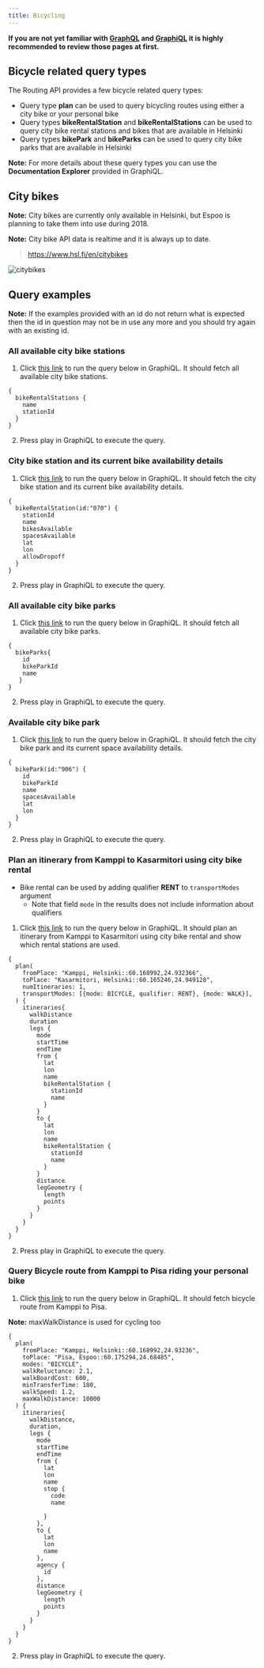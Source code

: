 ```yaml
---
title: Bicycling
---
```


**If you are not yet familiar with [GraphQL](../0-graphql) and [GraphiQL](../1-graphiql) it is highly recommended to review those pages at first.**

## Bicycle related query types

The Routing API provides a few bicycle related query types:

- Query type **plan** can be used to query bicycling routes using either a city bike or your personal bike
- Query types **bikeRentalStation** and **bikeRentalStations** can be used to query city bike rental stations and bikes that are available in Helsinki
- Query types **bikePark** and **bikeParks** can be used to query  city bike parks that are available in Helsinki

**Note:** For more details about these query types you can use the **Documentation Explorer** provided in GraphiQL.

## City bikes

**Note:** City bikes are currently only available in Helsinki, but Espoo is planning to take them into use during 2018.

**Note:** City bike API data is realtime and it is always up to date.

> https://www.hsl.fi/en/citybikes

![citybikes](./citybikes.png)

## Query examples

**Note:** If the examples provided with an id do not return what is expected then the id in question may not be in use any more and you should try again with an existing id.

### All available city bike stations

1. Click [this link](https://api.digitransit.fi/graphiql/hsl?query=%7B%0A%20%20bikeRentalStations%20%7B%0A%20%20%20%20name%0A%20%20%20%20stationId%0A%20%20%7D%0A%7D) to run the query below in GraphiQL. It should fetch all available city bike stations.

```
{
  bikeRentalStations {
    name
    stationId
  }
}
```

2. Press play in GraphiQL to execute the query.

### City bike station and its current bike availability details

1. Click [this link](https://api.digitransit.fi/graphiql/hsl?query=%7B%0A%20%20bikeRentalStation(id%3A%22070%22)%20%7B%0A%20%20%20%20stationId%0A%20%20%20%20name%0A%20%20%20%20bikesAvailable%0A%20%20%20%20spacesAvailable%0A%20%20%20%20lat%0A%20%20%20%20lon%0A%20%20%20%20allowDropoff%0A%20%20%7D%0A%7D) to run the query below in GraphiQL. It should fetch the city bike station and its current bike availability details.

```
{
  bikeRentalStation(id:"070") {
    stationId
    name
    bikesAvailable
    spacesAvailable
    lat
    lon
    allowDropoff
  }
}
```

2. Press play in GraphiQL to execute the query.

### All available city bike parks

1. Click [this link](https://api.digitransit.fi/graphiql/hsl?query=%7B%0A%20%20bikeParks%7B%0A%20%20%20%20id%0A%20%20%20%20bikeParkId%0A%20%20%20%20name%0A%20%20%20%7D%0A%7D) to run the query below in GraphiQL. It should fetch all available city bike parks.

```
{
  bikeParks{
    id
    bikeParkId
    name
   }
}
```

2. Press play in GraphiQL to execute the query.

### Available city bike park

1. Click [this link](https://api.digitransit.fi/graphiql/hsl?query=%7B%0A%20%20bikePark(id%3A%22906%22)%20%7B%0A%20%20%20%20id%0A%20%20%20%20bikeParkId%0A%20%20%20%20name%0A%20%20%20%20spacesAvailable%0A%20%20%20%20lat%0A%20%20%20%20lon%0A%20%20%7D%0A%7D) to run the query below in GraphiQL. It should fetch the city bike park and its current space availability details.

```
{
  bikePark(id:"906") {
    id
    bikeParkId
    name
    spacesAvailable
    lat
    lon
  }
}

```

2. Press play in GraphiQL to execute the query.

### Plan an itinerary from Kamppi to Kasarmitori using city bike rental

* Bike rental can be used by adding qualifier **RENT** to `transportModes` argument
  * Note that field `mode` in the results does not include information about qualifiers

1. Click [this link](https://api.digitransit.fi/graphiql/hsl?query=%7B%0A%20%20plan(%0A%20%20%20%20fromPlace%3A%20%22Kamppi%2C%20Helsinki%3A%3A60.168992%2C24.932366%22%2C%0A%20%20%20%20toPlace%3A%20%22Kasarmitori%2C%20Helsinki%3A%3A60.165246%2C24.949128%22%2C%0A%20%20%20%20numItineraries%3A%201%2C%0A%20%20%20%20transportModes%3A%20%5B%7Bmode%3A%20BICYCLE%2C%20qualifier%3A%20RENT%7D%2C%20%7Bmode%3A%20WALK%7D%5D%2C%0A%20%20)%20%7B%0A%20%20%20%20itineraries%7B%0A%20%20%20%20%20%20walkDistance%0A%20%20%20%20%20%20duration%0A%20%20%20%20%20%20legs%20%7B%0A%20%20%20%20%20%20%20%20mode%0A%20%20%20%20%20%20%20%20startTime%0A%20%20%20%20%20%20%20%20endTime%0A%20%20%20%20%20%20%20%20from%20%7B%0A%20%20%20%20%20%20%20%20%20%20lat%0A%20%20%20%20%20%20%20%20%20%20lon%0A%20%20%20%20%20%20%20%20%20%20name%0A%20%20%20%20%20%20%20%20%20%20bikeRentalStation%20%7B%0A%20%20%20%20%20%20%20%20%20%20%20%20stationId%0A%20%20%20%20%20%20%20%20%20%20%20%20name%0A%20%20%20%20%20%20%20%20%20%20%7D%0A%20%20%20%20%20%20%20%20%7D%0A%20%20%20%20%20%20%20%20to%20%7B%0A%20%20%20%20%20%20%20%20%20%20lat%0A%20%20%20%20%20%20%20%20%20%20lon%0A%20%20%20%20%20%20%20%20%20%20name%0A%20%20%20%20%20%20%20%20%20%20bikeRentalStation%20%7B%0A%20%20%20%20%20%20%20%20%20%20%20%20stationId%0A%20%20%20%20%20%20%20%20%20%20%20%20name%0A%20%20%20%20%20%20%20%20%20%20%7D%0A%20%20%20%20%20%20%20%20%7D%0A%20%20%20%20%20%20%20%20distance%0A%20%20%20%20%20%20%20%20legGeometry%20%7B%0A%20%20%20%20%20%20%20%20%20%20length%0A%20%20%20%20%20%20%20%20%20%20points%0A%20%20%20%20%20%20%20%20%7D%0A%20%20%20%20%20%20%7D%0A%20%20%20%20%7D%0A%20%20%7D%0A%7D) to run the query below in GraphiQL. It should plan an itinerary from Kamppi to Kasarmitori using city bike rental and show which rental stations are used.

```
{
  plan(
    fromPlace: "Kamppi, Helsinki::60.168992,24.932366",
    toPlace: "Kasarmitori, Helsinki::60.165246,24.949128",
    numItineraries: 1,
    transportModes: [{mode: BICYCLE, qualifier: RENT}, {mode: WALK}],
  ) {
    itineraries{
      walkDistance
      duration
      legs {
        mode
        startTime
        endTime
        from {
          lat
          lon
          name
          bikeRentalStation {
            stationId
            name
          }
        }
        to {
          lat
          lon
          name
          bikeRentalStation {
            stationId
            name
          }
        }
        distance
        legGeometry {
          length
          points
        }
      }
    }
  }
}
```

2. Press play in GraphiQL to execute the query.

### Query Bicycle route from Kamppi to Pisa riding your personal bike

1. Click [this link](https://api.digitransit.fi/graphiql/hsl?query=%7B%0A%20%20plan(%0A%20%20%20%20fromPlace%3A%20%22Kamppi%2C%20Helsinki%3A%3A60.168992%2C24.93236%22%2C%0A%20%20%20%20toPlace%3A%20%22Pisa%2C%20Espoo%3A%3A60.175294%2C24.68485%22%2C%0A%20%20%20%20modes%3A%20%22BICYCLE%22%2C%0A%20%20%20%20walkReluctance%3A%202.1%2C%0A%20%20%20%20walkBoardCost%3A%20600%2C%0A%20%20%20%20minTransferTime%3A%20180%2C%0A%20%20%20%20walkSpeed%3A%201.2%2C%0A%20%20%20%20maxWalkDistance%3A%2010000%0A%20%20)%20%7B%0A%20%20%20%20itineraries%7B%0A%20%20%20%20%20%20walkDistance%2C%0A%20%20%20%20%20%20duration%2C%0A%20%20%20%20%20%20legs%20%7B%0A%20%20%20%20%20%20%20%20mode%0A%20%20%20%20%20%20%20%20startTime%0A%20%20%20%20%20%20%20%20endTime%0A%20%20%20%20%20%20%20%20from%20%7B%0A%20%20%20%20%20%20%20%20%20%20lat%0A%20%20%20%20%20%20%20%20%20%20lon%0A%20%20%20%20%20%20%20%20%20%20name%0A%20%20%20%20%20%20%20%20%20%20stop%20%7B%0A%20%20%20%20%20%20%20%20%20%20%20%20code%0A%20%20%20%20%20%20%20%20%20%20%20%20name%0A%0A%20%20%20%20%20%20%20%20%20%20%7D%0A%20%20%20%20%20%20%20%20%7D%2C%0A%20%20%20%20%20%20%20%20to%20%7B%0A%20%20%20%20%20%20%20%20%20%20lat%0A%20%20%20%20%20%20%20%20%20%20lon%0A%20%20%20%20%20%20%20%20%20%20name%0A%20%20%20%20%20%20%20%20%7D%2C%0A%20%20%20%20%20%20%20%20agency%20%7B%0A%20%20%20%20%20%20%20%20%20%20id%0A%20%20%20%20%20%20%20%20%7D%2C%0A%20%20%20%20%20%20%20%20distance%0A%20%20%20%20%20%20%20%20legGeometry%20%7B%0A%20%20%20%20%20%20%20%20%20%20length%0A%20%20%20%20%20%20%20%20%20%20points%0A%20%20%20%20%20%20%20%20%7D%0A%20%20%20%20%20%20%7D%0A%20%20%20%20%7D%0A%20%20%7D%0A%7D) to run the query below in GraphiQL. It should fetch bicycle route from Kamppi to Pisa.

**Note:** maxWalkDistance is used for cycling too

```
{
  plan(
    fromPlace: "Kamppi, Helsinki::60.168992,24.93236",
    toPlace: "Pisa, Espoo::60.175294,24.68485",
    modes: "BICYCLE",
    walkReluctance: 2.1,
    walkBoardCost: 600,
    minTransferTime: 180,
    walkSpeed: 1.2,
    maxWalkDistance: 10000
  ) {
    itineraries{
      walkDistance,
      duration,
      legs {
        mode
        startTime
        endTime
        from {
          lat
          lon
          name
          stop {
            code
            name

          }
        },
        to {
          lat
          lon
          name
        },
        agency {
          id
        },
        distance
        legGeometry {
          length
          points
        }
      }
    }
  }
}
```

2. Press play in GraphiQL to execute the query.
